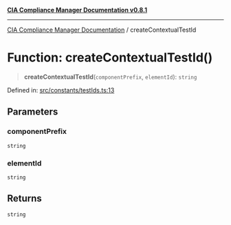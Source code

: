 [**CIA Compliance Manager Documentation v0.8.1**](../README.md)

***

[CIA Compliance Manager Documentation](../globals.md) / createContextualTestId

# Function: createContextualTestId()

> **createContextualTestId**(`componentPrefix`, `elementId`): `string`

Defined in: [src/constants/testIds.ts:13](https://github.com/Hack23/cia-compliance-manager/blob/4236f4375d9cfb0505c191818eeb5443ec527132/src/constants/testIds.ts#L13)

## Parameters

### componentPrefix

`string`

### elementId

`string`

## Returns

`string`
